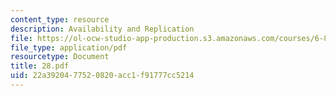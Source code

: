 ```yaml
---
content_type: resource
description: Availability and Replication
file: https://ol-ocw-studio-app-production.s3.amazonaws.com/courses/6-826-principles-of-computer-systems-spring-2002/22a3920477520820acc1f91777cc5214_28.pdf
file_type: application/pdf
resourcetype: Document
title: 28.pdf
uid: 22a39204-7752-0820-acc1-f91777cc5214
---
```

